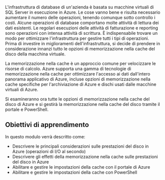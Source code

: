 L'infrastruttura di database di un'azienda è basata su macchine virtuali di SQL Server in esecuzione in Azure. Le cose vanno bene e risulta necessario aumentare il numero delle operazioni, tenendo comunque sotto controllo i costi. Alcune operazioni di database comportano molte attività di lettura dei dati esistenti. Le regolari esecuzioni delle attività di fatturazione e reporting sono operazioni con intensa attività di scrittura. È indispensabile trovare un modo per ottimizzare l'infrastruttura per gestire tutti i tipi di operazioni. Prima di investire in miglioramenti dell'infrastruttura, si decide di prendere in considerazione innanzi tutto le opzioni di memorizzazione nella cache del disco della macchina virtuale.

La memorizzazione nella cache è un approccio comune per velocizzare le risorse di calcolo. Azure supporta una gamma di tecnologie di memorizzazione nella cache per ottimizzare l'accesso ai dati dall'intero panorama applicativo di Azure, incluse opzioni di memorizzazione nella cache specifiche per l'archiviazione di Azure e dischi usati dalle macchine virtuali di Azure.

Si esamineranno ora tutte le opzioni di memorizzazione nella cache del disco di Azure e si gestirà la memorizzazione nella cache del disco tramite il portale e PowerShell.

## <a name="learning-objectives"></a>Obiettivi di apprendimento

In questo modulo verrà descritto come:

- Descrivere le principali considerazioni sulle prestazioni del disco in Azure (operazioni di I/O al secondo)
- Descrivere gli effetti della memorizzazione nella cache sulle prestazioni del disco in Azure
- Abilitare e gestire le impostazioni della cache con il portale di Azure
- Abilitare e gestire le impostazioni della cache con PowerShell